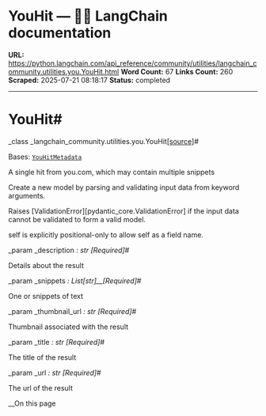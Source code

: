 # YouHit — 🦜🔗 LangChain  documentation

**URL:** https://python.langchain.com/api_reference/community/utilities/langchain_community.utilities.you.YouHit.html
**Word Count:** 67
**Links Count:** 260
**Scraped:** 2025-07-21 08:18:17
**Status:** completed

---

# YouHit\#

_class _langchain\_community.utilities.you.YouHit[\[source\]](https://python.langchain.com/api_reference/_modules/langchain_community/utilities/you.html#YouHit)\#     

Bases: [`YouHitMetadata`](https://python.langchain.com/api_reference/community/utilities/langchain_community.utilities.you.YouHitMetadata.html#langchain_community.utilities.you.YouHitMetadata "langchain_community.utilities.you.YouHitMetadata")

A single hit from you.com, which may contain multiple snippets

Create a new model by parsing and validating input data from keyword arguments.

Raises \[ValidationError\]\[pydantic\_core.ValidationError\] if the input data cannot be validated to form a valid model.

self is explicitly positional-only to allow self as a field name.

_param _description _: str_ _\[Required\]_\#     

Details about the result

_param _snippets _: List\[str\]__\[Required\]_\#     

One or snippets of text

_param _thumbnail\_url _: str_ _\[Required\]_\#     

Thumbnail associated with the result

_param _title _: str_ _\[Required\]_\#     

The title of the result

_param _url _: str_ _\[Required\]_\#     

The url of the result

__On this page